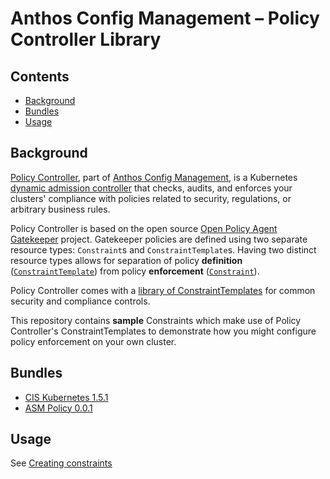 # Anthos Config Management – Policy Controller Library

## Contents
- [Background](#background)
- [Bundles](#bundles)
- [Usage](#usage)

## Background

[Policy Controller](https://cloud.google.com/anthos-config-management/docs/concepts/policy-controller), part of [Anthos Config Management](https://cloud.google.com/anthos-config-management/), is a Kubernetes [dynamic admission controller](https://kubernetes.io/docs/reference/access-authn-authz/extensible-admission-controllers/) that checks, audits, and enforces your clusters' compliance with policies related to security, regulations, or arbitrary business rules.

Policy Controller is based on the open source [Open Policy Agent Gatekeeper](https://github.com/open-policy-agent/gatekeeper) project. Gatekeeper policies are defined using two separate resource types: `Constraint`s and `ConstraintTemplate`s. Having two distinct resource types allows for separation of policy **definition** ([`ConstraintTemplate`](https://cloud.google.com/anthos-config-management/docs/concepts/policy-controller#constraint_templates)) from policy **enforcement** ([`Constraint`](https://cloud.google.com/anthos-config-management/docs/concepts/policy-controller#constraints)).

Policy Controller comes with a [library of ConstraintTemplates](https://cloud.google.com/anthos-config-management/docs/reference/constraint-template-library) for common security and compliance controls.

This repository contains **sample** Constraints which make use of Policy Controller's ConstraintTemplates to demonstrate how you might configure policy enforcement on your own cluster.

## Bundles

- [CIS Kubernetes 1.5.1](./bundles/cis-k8s-v1.5.1)
- [ASM Policy 0.0.1](./bundles/asm-policy-v0.0.1)

## Usage

See [Creating constraints](https://cloud.google.com/anthos-config-management/docs/how-to/creating-constraints)
